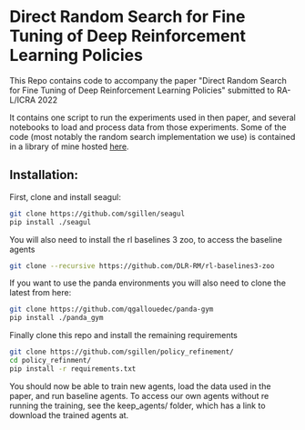 # Direct Random Search for Fine Tuning of Deep Reinforcement Learning Policies

This Repo contains code to accompany the paper "Direct Random Search for Fine Tuning of Deep Reinforcement Learning Policies" submitted to RA-L/ICRA 2022

It contains one script to run the experiments used in then paper, and several notebooks to load and process data from those experiments.
Some of the code (most notably the random search implementation we use) is contained in a library of mine hosted [here](https://github.com/sgillen/seagul
). 


## Installation:

First, clone and install seagul:

```sh
git clone https://github.com/sgillen/seagul
pip install ./seagul
```

You will also need to install the rl baselines 3 zoo, to access the baseline agents

```sh
git clone --recursive https://github.com/DLR-RM/rl-baselines3-zoo
```

If you want to use the panda environments you will also need to clone the latest from here:

```sh
git clone https://github.com/qgallouedec/panda-gym
pip install ./panda_gym
```

Finally clone this repo and install the remaining requirements

```sh
git clone https://github.com/sgillen/policy_refinement/
cd policy_refinment/
pip install -r requirements.txt
```

You should now be able to train new agents, load the data used in the paper, and run baseline agents. 
To access our own agents without re running the training, see the keep_agents/ folder, which has a link to download the trained agents at.



